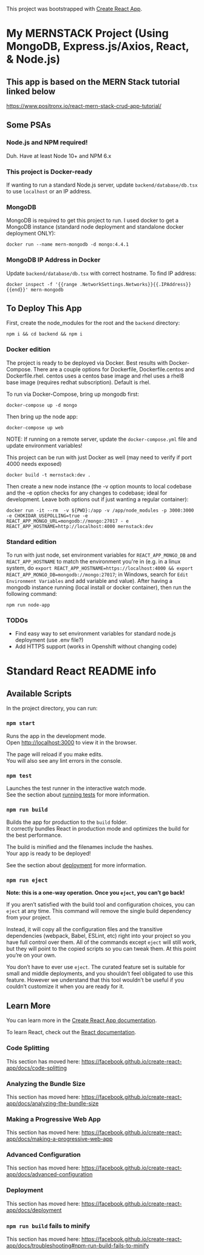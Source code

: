 This project was bootstrapped with [Create React App](https://github.com/facebook/create-react-app).

# My MERNSTACK Project (Using MongoDB, Express.js/Axios, React, & Node.js)

## This app is based on the MERN Stack tutorial linked below

https://www.positronx.io/react-mern-stack-crud-app-tutorial/

## Some PSAs

### Node.js and NPM required!

Duh. Have at least Node 10+ and NPM 6.x

### This project is Docker-ready

If wanting to run a standard Node.js server, update `backend/database/db.tsx` to use `localhost` or an IP address.

### MongoDB

MongoDB is required to get this project to run. I used docker to get a MongoDB instance (standard node deployment and standalone docker deployment ONLY):

`docker run --name mern-mongodb -d mongo:4.4.1`

### MongoDB IP Address in Docker

Update `backend/database/db.tsx` with correct hostname. To find IP address:

`docker inspect -f '{{range .NetworkSettings.Networks}}{{.IPAddress}}{{end}}' mern-mongodb`

## To Deploy This App

First, create the node_modules for the root and the `backend` directory:

`npm i && cd backend && npm i`

### Docker edition

The project is ready to be deployed via Docker. Best results with Docker-Compose. There are a couple options for Dockerfile, Dockerfile.centos and Dockerfile.rhel. centos uses a centos base image and rhel uses a rhel8 base image (requires redhat subscription). Default is rhel.

To run via Docker-Compose, bring up mongodb first:

`docker-compose up -d mongo`

Then bring up the node app:

`docker-compose up web`

NOTE: If running on a remote server, update the `docker-compose.yml` file and update environment variables!

This project can be run with just Docker as well (may need to verify if port 4000 needs exposed)

`docker build -t mernstack:dev .`

Then create a new node instance (the -v option mounts to local codebase and the -e option checks for any changes to codebase; ideal for development. Leave both options out if just wanting a regular container):

`docker run -it --rm  -v ${PWD}:/app -v /app/node_modules -p 3000:3000 -e CHOKIDAR_USEPOLLING=true -e REACT_APP_MONGO_URL=mongodb://mongo:27017 - e REACT_APP_HOSTNAME=http://localhost:4000 mernstack:dev`

### Standard edition

To run with just node, set environment variables for `REACT_APP_MONGO_DB` and `REACT_APP_HOSTNAME` to match the environment you're in (e.g. in a linux system, do `export REACT_APP_HOSTNAME=https://localhost:4000 && export REACT_APP_MONGO_DB=mongodb://mongo:27017`; in Windows, search for `Edit Environment Variables` and add variable and value). After having a mongodb instance running (local install or docker container), then run the following command:

`npm run node-app`

### TODOs

* Find easy way to set environment variables for standard node.js deployment (use .env file?)
* Add HTTPS support (works in Openshift without changing code)


# Standard React README info

## Available Scripts

In the project directory, you can run:

### `npm start`

Runs the app in the development mode.<br />
Open [http://localhost:3000](http://localhost:3000) to view it in the browser.

The page will reload if you make edits.<br />
You will also see any lint errors in the console.

### `npm test`

Launches the test runner in the interactive watch mode.<br />
See the section about [running tests](https://facebook.github.io/create-react-app/docs/running-tests) for more information.

### `npm run build`

Builds the app for production to the `build` folder.<br />
It correctly bundles React in production mode and optimizes the build for the best performance.

The build is minified and the filenames include the hashes.<br />
Your app is ready to be deployed!

See the section about [deployment](https://facebook.github.io/create-react-app/docs/deployment) for more information.

### `npm run eject`

**Note: this is a one-way operation. Once you `eject`, you can’t go back!**

If you aren’t satisfied with the build tool and configuration choices, you can `eject` at any time. This command will remove the single build dependency from your project.

Instead, it will copy all the configuration files and the transitive dependencies (webpack, Babel, ESLint, etc) right into your project so you have full control over them. All of the commands except `eject` will still work, but they will point to the copied scripts so you can tweak them. At this point you’re on your own.

You don’t have to ever use `eject`. The curated feature set is suitable for small and middle deployments, and you shouldn’t feel obligated to use this feature. However we understand that this tool wouldn’t be useful if you couldn’t customize it when you are ready for it.

## Learn More

You can learn more in the [Create React App documentation](https://facebook.github.io/create-react-app/docs/getting-started).

To learn React, check out the [React documentation](https://reactjs.org/).

### Code Splitting

This section has moved here: https://facebook.github.io/create-react-app/docs/code-splitting

### Analyzing the Bundle Size

This section has moved here: https://facebook.github.io/create-react-app/docs/analyzing-the-bundle-size

### Making a Progressive Web App

This section has moved here: https://facebook.github.io/create-react-app/docs/making-a-progressive-web-app

### Advanced Configuration

This section has moved here: https://facebook.github.io/create-react-app/docs/advanced-configuration

### Deployment

This section has moved here: https://facebook.github.io/create-react-app/docs/deployment

### `npm run build` fails to minify

This section has moved here: https://facebook.github.io/create-react-app/docs/troubleshooting#npm-run-build-fails-to-minify